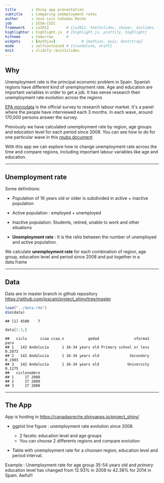 ```yaml
---
title       : Shiny app presentation
subtitle    : Comparing unemployment rates
author      : José Luis Cañadas Reche
job         : IESA-CSIC
framework   : io2012        # {io2012, html5slides, shower, dzslides, ...}
highlighter : highlight.js  # {highlight.js, prettify, highlight}
hitheme     : tomorrow      # 
widgets     : [mathjax]            # {mathjax, quiz, bootstrap}
mode        : selfcontained # {standalone, draft}
knit        : slidify::knit2slides
---
```


## Why

Unemployment  rate is the principal economic problem in Spain. Spanish regions have different kind of unemployment rate. Age and education are important variables in order to get a job.  It has sense  research their  unemployment rate evolution across the regions

[EPA microdata](http://www.ine.es/en/inebaseDYN/epa30308/epa_microdatos_en.htm) is the official survey to research labour market. It's a panel where the people have interviewed each 3 months. In each wave, around 170,000 persons answer the survey.

Previously we have calculated unemployment rate by region, age groups and education level for each period since 2008. You can see how to do for one particular wave in this [rpubs document](http://rpubs.com/joscani/unemplrate)

With this app we can explore how to change unemployment rate across the time and compare regions, including important labour variables like age and education.

---

## Unemployment rate

Some definitions:

* Population of 16 years old or older is subdivided in active + inactive population
* Active population :  employed + unemployed 
* Inactive population: Students, retired, unable to work and other situations

* <strong>Unemployment rate</strong> : It is the ratio between the number of unemployed and active population.

We calculate <strong>unemployment rate</strong> for each combination of region, age group, education level and period since 2008 and put together in a data.frame

---


## Data

Data are in master branch in github repository
https://github.com/joscani/project_shiny/tree/master


```r
load("../data.rda")
dim(data)
```

```
## [1] 4500    7
```

```r
data[1:3,]
```

```
##   ciclo      ccaa ccaa.n           gedad                nforma3   paro
## 1   142 Andalucía      1 16-34 years old Primary school or less 0.2873
## 2   142 Andalucía      1 16-34 years old              Secondary 0.1903
## 3   142 Andalucía      1 16-34 years old             University 0.1275
##   ciclonombre
## 1     1T 2008
## 2     1T 2008
## 3     1T 2008
```

---

## The App

App is hosting in https://canadasreche.shinyapps.io/project_shiny/

* ggplot line figure : unemployment rate evolution since 2008. 
    * 2 facets: education level and age groups
    * You can choose 2 differents regions and compare evolution
    
* Table with unemployment rate for a choosen region, education level and period interval.

Example : Unemployment rate for age group 35-54 years old and <em>primary</em> education level has changed from 12.93% in 2008 to 42.38% for 2014 in Spain. Awful!! 









